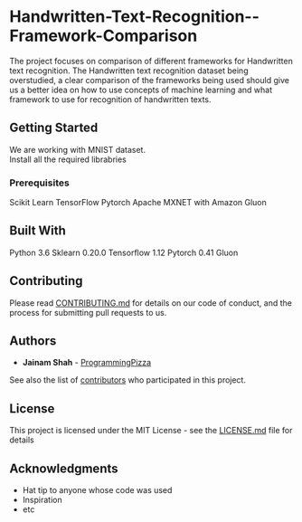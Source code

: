 # Handwritten-Text-Recognition--Framework-Comparison

The project focuses on comparison of different frameworks for Handwritten text recognition. The Handwritten text recognition dataset being overstudied, a clear comparison of the frameworks being used should give us a better idea on how to use concepts of machine learning and what framework to use for recognition of handwritten texts. 

## Getting Started

We are working with MNIST dataset.  
Install all the required librabries

### Prerequisites
Scikit Learn
TensorFlow
Pytorch
Apache MXNET with Amazon Gluon 

## Built With
Python 3.6
Sklearn 0.20.0
Tensorflow 1.12
Pytorch 0.41
Gluon 

## Contributing

Please read [CONTRIBUTING.md](https://gist.github.com/PurpleBooth/b24679402957c63ec426) for details on our code of conduct, and the process for submitting pull requests to us.

## Authors

* **Jainam Shah** - [ProgrammingPizza](https://github.com/programmingpizza)

See also the list of [contributors](https://github.com/programmingpizza/Handwritten-Text-Recognition--Framework-Comparison/contributors) who participated in this project.

## License

This project is licensed under the MIT License - see the [LICENSE.md](LICENSE.md) file for details

## Acknowledgments

* Hat tip to anyone whose code was used
* Inspiration
* etc

